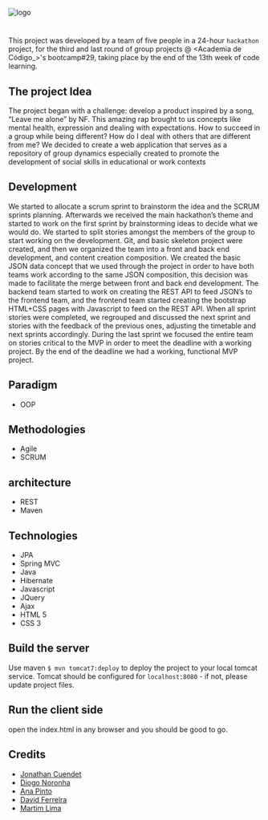 ![logo](/client/img/logo.png?raw=true "logo")

#
This project was developed by a team of five people in a 24-hour `hackathon` project, for the third and last round of group projects @ <Academia de Código_>'s bootcamp#29, taking place by the end of the 13th week of code learning.

## The project Idea
The project began with a challenge: develop a product inspired by a song, “Leave me alone” by NF. This amazing rap brought to us concepts like mental health, expression and dealing with expectations. 
How to succeed in a group while being different? How do I deal with others that are different from me? 
We decided to create a web application that serves as a repository of group dynamics especially created to promote the development of social skills in educational or work contexts

## Development
We started to allocate a scrum sprint to brainstorm the idea and the SCRUM sprints planning.
Afterwards we received the main hackathon’s theme and started to work on the first sprint by brainstorming ideas to decide what we would do.
We started to split stories amongst the members of the group to start working on the development. Git, and basic skeleton project were created, and then we organized the team into a front and back end development, and content creation composition.
We created the basic JSON data concept that we used through the project in order to have both teams work according to the same JSON composition, this decision was made to facilitate the merge between front and back end development.
The backend team started to work on creating the REST API to feed JSON’s to the frontend team, and the frontend team started creating the bootstrap HTML+CSS pages with Javascript to feed on the REST API.
When all sprint stories were completed, we regrouped and discussed the next sprint and stories with the feedback of the previous ones, adjusting the timetable and next sprints accordingly.
During the last sprint we focused the entire team on stories critical to the MVP in order to meet the deadline with a working project.
By the end of the deadline we had a working, functional MVP project.




## Paradigm
- OOP

## Methodologies
- Agile
- SCRUM

## architecture
- REST
- Maven

## Technologies
- JPA
- Spring MVC
- Java
- Hibernate
- Javascript
- JQuery
- Ajax
- HTML 5
- CSS 3

## Build the server
Use maven `$ mvn tomcat7:deploy` to deploy the project to your local tomcat service.
Tomcat should be configured for `localhost:8080` - if not, please update project files.

## Run the client side
open the index.html in any browser and you should be good to go.

## Credits
- [Jonathan Cuendet](https://github.com/JOCuendet)
- [Diogo Noronha](https://github.com/dkn157)
- [Ana Pinto](https://github.com/AnaCastanheira)
- [David Ferreira](https://github.com/Davidrsferreira)
- [Martim Lima](https://gitlab.com/mdLima0)



